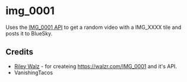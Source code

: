 # img_0001

Uses the [IMG_0001 API](https://walzr.com/IMG_0001/random) to get a random video with a IMG_XXXX tile and posts it to BlueSky.

## Credits
* [Riley Walz](https://x.com/rtwlz) - for createing https://walzr.com/IMG_0001 and it's API.
* VanishingTacos
